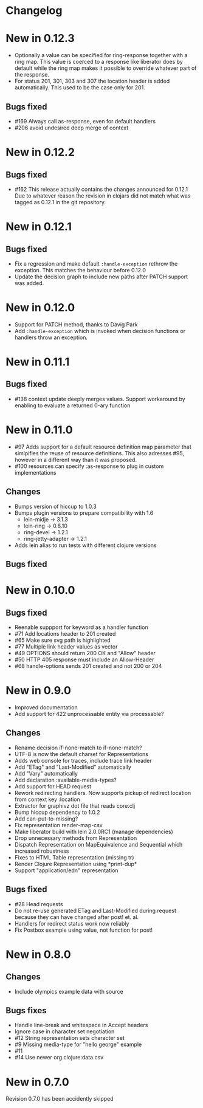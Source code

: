 # Changelog

# New in 0.12.3

* Optionally a value can be specified for ring-response
  together with a ring map. This value is coerced to a response
  like liberator does by default while the ring map makes it
  possible to override whatever part of the response.
* For status 201, 301, 303 and 307 the location header is added
  automatically. This used to be the case only for 201.

## Bugs fixed

* #169 Always call as-response, even for default handlers
* #206 avoid undesired deep merge of context

# New in 0.12.2

## Bugs fixed

* #162 This release actually contains the changes announced for 0.12.1
  Due to whatever reason the revision in clojars did not match 
  what was tagged as 0.12.1 in the git repository.

# New in 0.12.1

## Bugs fixed

* Fix a regression and make default `:handle-exception` rethrow the
  exception. This matches the behaviour before 0.12.0
* Update the decision graph to include new paths after PATCH
  support was added.

# New in 0.12.0

* Support for PATCH method, thanks to Davig Park
* Add `:handle-exception` which is invoked when decision
  functions or handlers throw an exception.

# New in 0.11.1

## Bugs fixed

* #138 context update deeply merges values. Support workaround
  by enabling to evaluate a returned 0-ary function

# New in 0.11.0

* #97 Adds support for a default resource definition map parameter
  that simlpifies the reuse of resource definitions. This also
  adresses #95, however in a different way than it was proposed.
* #100 resources can specify :as-response to plug in custom
  implementations

## Changes

* Bumps version of hiccup to 1.0.3
* Bumps plugin versions to prepare compatibility with 1.6
  - lein-midje -> 3.1.3
  - lein-ring -> 0.8.10
  - ring-devel -> 1.2.1
  - ring-jetty-adapter -> 1.2.1
* Adds lein alias to run tests with different clojure versions

## Bugs fixed

# New in 0.10.0

## Bugs fixed

* Reenable suppport for keyword as a handler function
* #71 Add locations header to 201 created
* #65 Make sure svg path is highlighted
* #77 Multiple link header values as vector
* #49 OPTIONS should return 200 OK and "Allow" header
* #50 HTTP 405 response must include an Allow-Header
* #68 handle-options sends 201 created and not 200 or 204

# New in 0.9.0

* Improved documentation
* Add support for 422 unprocessable entity via processable?

## Changes

* Rename decision if-none-match to if-none-match?
* UTF-8 is now the default charset for Representations
* Adds web console for traces, include trace link header
* Add "ETag" and "Last-Modified" automatically
* Add "Vary" automatically
* Add declaration :available-media-types?
* Add support for HEAD request
* Rework redirecting handlers. Now supports pickup of redirect
  location from context key :location
* Extractor for graphivz dot file that reads core.clj
* Bump hiccup dependency to 1.0.2
* Add can-put-to-missing? 
* Fix representation render-map-csv
* Make liberator build with lein 2.0.0RC1 (manage dependencies)
* Drop unnecessary methods from Representation
* Dispatch Representation on MapEquivalence and Sequential which
  increased robustness
* Fixes to HTML Table representation (missing tr)
* Render Clojure Representation using \*print-dup\* 
* Support "application/edn" representation

## Bugs fixed

* #28 Head requests
* Do not re-use generated ETag and Last-Modified during request
  because they can have changed after post! et. al.
* Handlers for redirect status work now reliably
* Fix Postbox example using value, not function for post!

# New in 0.8.0

## Changes

* Include olympics example data with source

## Bugs fixes 
* Handle line-break and whitespace in Accept headers
* Ignore case in character set negotiation
* #12 String representation sets character set
* #9 Missing media-type for "hello george" example
* #11 
* #14 Use newer org.clojure:data.csv

# New in 0.7.0

Revision 0.7.0 has been accidently skipped
